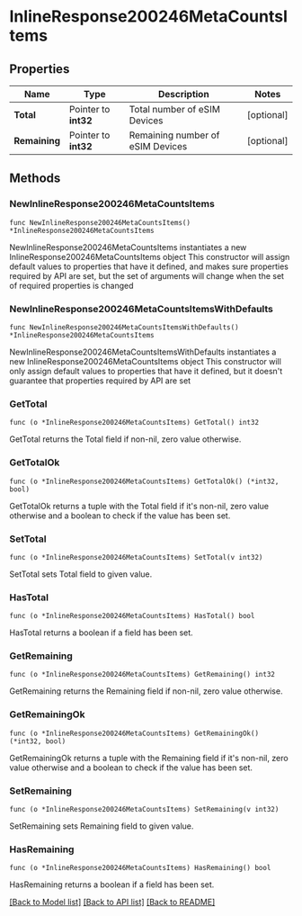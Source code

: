 # InlineResponse200246MetaCountsItems

## Properties

Name | Type | Description | Notes
------------ | ------------- | ------------- | -------------
**Total** | Pointer to **int32** | Total number of eSIM Devices | [optional] 
**Remaining** | Pointer to **int32** | Remaining number of eSIM Devices | [optional] 

## Methods

### NewInlineResponse200246MetaCountsItems

`func NewInlineResponse200246MetaCountsItems() *InlineResponse200246MetaCountsItems`

NewInlineResponse200246MetaCountsItems instantiates a new InlineResponse200246MetaCountsItems object
This constructor will assign default values to properties that have it defined,
and makes sure properties required by API are set, but the set of arguments
will change when the set of required properties is changed

### NewInlineResponse200246MetaCountsItemsWithDefaults

`func NewInlineResponse200246MetaCountsItemsWithDefaults() *InlineResponse200246MetaCountsItems`

NewInlineResponse200246MetaCountsItemsWithDefaults instantiates a new InlineResponse200246MetaCountsItems object
This constructor will only assign default values to properties that have it defined,
but it doesn't guarantee that properties required by API are set

### GetTotal

`func (o *InlineResponse200246MetaCountsItems) GetTotal() int32`

GetTotal returns the Total field if non-nil, zero value otherwise.

### GetTotalOk

`func (o *InlineResponse200246MetaCountsItems) GetTotalOk() (*int32, bool)`

GetTotalOk returns a tuple with the Total field if it's non-nil, zero value otherwise
and a boolean to check if the value has been set.

### SetTotal

`func (o *InlineResponse200246MetaCountsItems) SetTotal(v int32)`

SetTotal sets Total field to given value.

### HasTotal

`func (o *InlineResponse200246MetaCountsItems) HasTotal() bool`

HasTotal returns a boolean if a field has been set.

### GetRemaining

`func (o *InlineResponse200246MetaCountsItems) GetRemaining() int32`

GetRemaining returns the Remaining field if non-nil, zero value otherwise.

### GetRemainingOk

`func (o *InlineResponse200246MetaCountsItems) GetRemainingOk() (*int32, bool)`

GetRemainingOk returns a tuple with the Remaining field if it's non-nil, zero value otherwise
and a boolean to check if the value has been set.

### SetRemaining

`func (o *InlineResponse200246MetaCountsItems) SetRemaining(v int32)`

SetRemaining sets Remaining field to given value.

### HasRemaining

`func (o *InlineResponse200246MetaCountsItems) HasRemaining() bool`

HasRemaining returns a boolean if a field has been set.


[[Back to Model list]](../README.md#documentation-for-models) [[Back to API list]](../README.md#documentation-for-api-endpoints) [[Back to README]](../README.md)


